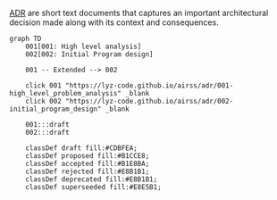 [ADR](https://lyz-code.github.io/blue-book/adr/) are short text documents that
captures an important architectural decision made along with its context and
consequences.

```mermaid
graph TD
    001[001: High level analysis]
    002[002: Initial Program design]

    001 -- Extended --> 002

    click 001 "https://lyz-code.github.io/airss/adr/001-high_level_problem_analysis" _blank
    click 002 "https://lyz-code.github.io/airss/adr/002-initial_program_design" _blank

    001:::draft
    002:::draft

    classDef draft fill:#CDBFEA;
    classDef proposed fill:#B1CCE8;
    classDef accepted fill:#B1E8BA;
    classDef rejected fill:#E8B1B1;
    classDef deprecated fill:#E8B1B1;
    classDef superseeded fill:#E8E5B1;
```
